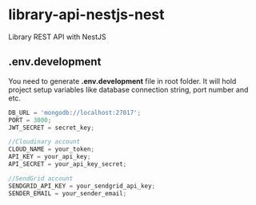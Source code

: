 # library-api-nestjs-nest

Library REST API with NestJS

## .env.development

You need to generate **.env.development** file in root folder.
It will hold project setup variables like database connection string, port number and etc.

```js
DB_URL = 'mongodb://localhost:27017';
PORT = 3000;
JWT_SECRET = secret_key;

//Cloudinary account
CLOUD_NAME = your_token;
API_KEY = your_api_key;
API_SECRET = your_api_key_secret;

//SendGrid account
SENDGRID_API_KEY = your_sendgrid_api_key;
SENDER_EMAIL = your_sender_email;
```

<!-- ## Deployed in Heroku - https://the-curious-readers-api.herokuapp.com/api -->
